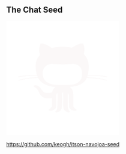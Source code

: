 ##  The Chat Seed

<img src="img/github-logo.png" width="300px" />

<https://github.com/keogh/itson-navojoa-seed>
